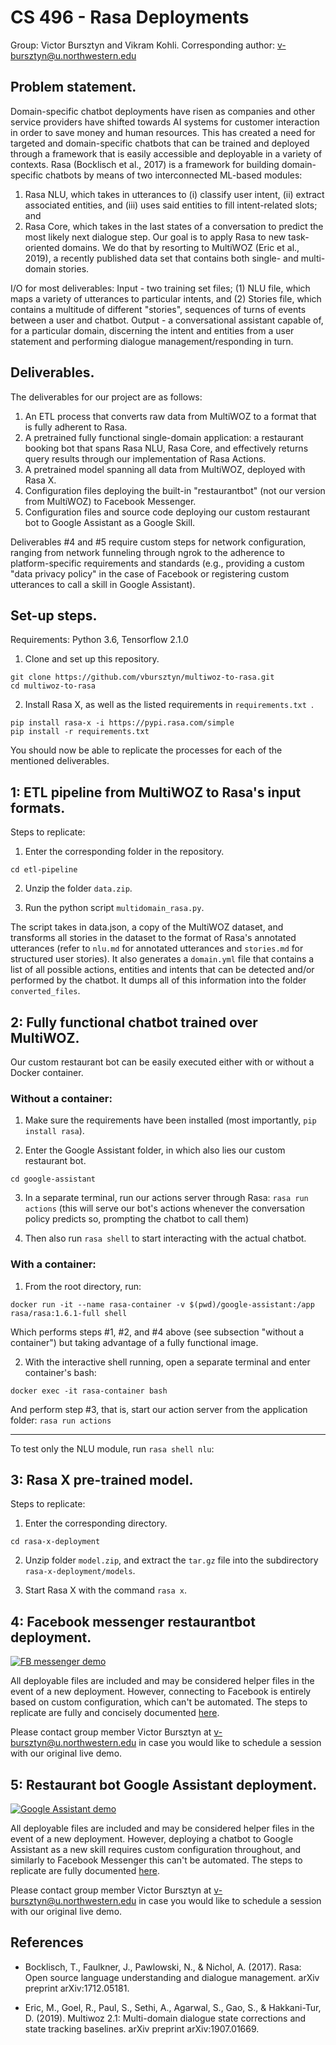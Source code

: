 # CS 496 - Rasa Deployments

Group: Victor Bursztyn and Vikram Kohli. Corresponding author: v-bursztyn@u.northwestern.edu

## Problem statement.
Domain-specific chatbot deployments have risen as companies and other service providers have shifted towards AI systems for customer interaction in order to save money and human resources. This has created a need for targeted and domain-specific chatbots that can be trained and deployed through a framework that is easily accessible and deployable in a variety of contexts. Rasa (Bocklisch et al., 2017) is a framework for building domain-specific chatbots by means of two interconnected ML-based modules:
1. Rasa NLU, which takes in utterances to (i) classify user intent, (ii) extract associated entities, and (iii) uses said entities to fill intent-related slots; and
2. Rasa Core, which takes in the last states of a conversation to predict the most likely next dialogue step.
Our goal is to apply Rasa to new task-oriented domains. We do that by resorting to MultiWOZ (Eric et al., 2019), a recently published data set that contains both single- and multi-domain stories.

I/O for most deliverables:
Input - two training set files; (1) NLU file, which maps a variety of utterances to particular intents, and (2) Stories file, which contains a multitude of different "stories", sequences of turns of events between a user and chatbot.
Output - a conversational assistant capable of, for a particular domain, discerning the intent and entities from a user statement and performing dialogue management/responding in turn.

## Deliverables.
The deliverables for our project are as follows:
1. An ETL process that converts raw data from MultiWOZ to a format that is fully adherent to Rasa.
2. A pretrained fully functional single-domain application: a restaurant booking bot that spans Rasa NLU, Rasa Core, and effectively returns query results through our implementation of Rasa Actions.
3. A pretrained model spanning all data from MultiWOZ, deployed with Rasa X.
4. Configuration files deploying the built-in "restaurantbot" (not our version from MultiWOZ) to Facebook Messenger.
5. Configuration files and source code deploying our custom restaurant bot to Google Assistant as a Google Skill.

Deliverables #4 and #5 require custom steps for network configuration, ranging from network funneling through ngrok to the adherence to platform-specific requirements and standards (e.g., providing a custom "data privacy policy" in the case of Facebook or registering custom utterances to call a skill in Google Assistant).

## Set-up steps.

Requirements: Python 3.6, Tensorflow 2.1.0

1. Clone and set up this repository.
```
git clone https://github.com/vbursztyn/multiwoz-to-rasa.git
cd multiwoz-to-rasa
```

2. Install Rasa X, as well as the listed requirements in `requirements.txt `.
```
pip install rasa-x -i https://pypi.rasa.com/simple
pip install -r requirements.txt
```

You should now be able to replicate the processes for each of the mentioned deliverables.

## 1: ETL pipeline from MultiWOZ to Rasa's input formats.

Steps to replicate:

1. Enter the corresponding folder in the repository.

```
cd etl-pipeline
```

2. Unzip the folder `data.zip`.

3. Run the python script `multidomain_rasa.py`.

The script takes in data.json, a copy of the MultiWOZ dataset, and transforms all stories in the dataset to the format of Rasa's annotated utterances (refer to `nlu.md` for annotated utterances and `stories.md` for structured user stories). It also generates a `domain.yml` file that contains a list of all possible actions, entities and intents that can be detected and/or performed by the chatbot. It dumps all of this information into the folder `converted_files`.

## 2: Fully functional chatbot trained over MultiWOZ.

Our custom restaurant bot can be easily executed either with or without a Docker container.

### Without a container:

1. Make sure the requirements have been installed (most importantly, `pip install rasa`).

2. Enter the Google Assistant folder, in which also lies our custom restaurant bot.

```
cd google-assistant
```

3. In a separate terminal, run our actions server through Rasa: `rasa run actions` (this will serve our bot's actions whenever the conversation policy predicts so, prompting the chatbot to call them)

4. Then also run `rasa shell` to start interacting with the actual chatbot.

### With a container:

1. From the root directory, run:

```
docker run -it --name rasa-container -v $(pwd)/google-assistant:/app rasa/rasa:1.6.1-full shell
```

Which performs steps #1, #2, and #4 above (see subsection "without a container") but taking advantage of a fully functional image.

2. With the interactive shell running, open a separate terminal and enter container's bash:

```
docker exec -it rasa-container bash
```

And perform step #3, that is, start our action server from the application folder: `rasa run actions`

---

To test only the NLU module, run `rasa shell nlu`:

## 3: Rasa X pre-trained model.

Steps to replicate:

1. Enter the corresponding directory.

```
cd rasa-x-deployment
```

2. Unzip folder `model.zip`, and extract the `tar.gz` file into the subdirectory `rasa-x-deployment/models`.

3. Start Rasa X with the command `rasa x`.

## 4: Facebook messenger restaurantbot deployment.

[![FB messenger demo](https://j.gifs.com/XL0gVo.gif)](https://www.youtube.com/watch?v=35YqSL8Oimg)

All deployable files are included and may be considered helper files in the event of a new deployment. However, connecting to Facebook is entirely based on custom configuration, which can't be automated. The steps to replicate are fully and concisely documented [here](https://rasa.com/docs/rasa/user-guide/connectors/facebook-messenger/).

Please contact group member Victor Bursztyn at v-bursztyn@u.northwestern.edu in case you would like to schedule a session with our original live demo.

## 5: Restaurant bot Google Assistant deployment.

[![Google Assistant demo](https://j.gifs.com/Mw2RWR.gif)](https://www.youtube.com/watch?v=niHGCLBaflc)

All deployable files are included and may be considered helper files in the event of a new deployment. However, deploying a chatbot to Google Assistant as a new skill requires custom configuration throughout, and similarly to Facebook Messenger this can't be automated. The steps to replicate are fully documented [here](https://blog.rasa.com/going-beyond-hey-google-building-a-rasa-powered-google-assistant/).

Please contact group member Victor Bursztyn at v-bursztyn@u.northwestern.edu in case you would like to schedule a session with our original live demo.

## References
* Bocklisch, T., Faulkner, J., Pawlowski, N., & Nichol, A. (2017). Rasa: Open source language understanding and dialogue management. arXiv preprint arXiv:1712.05181.

* Eric, M., Goel, R., Paul, S., Sethi, A., Agarwal, S., Gao, S., & Hakkani-Tur, D. (2019). Multiwoz 2.1: Multi-domain dialogue state corrections and state tracking baselines. arXiv preprint arXiv:1907.01669.

